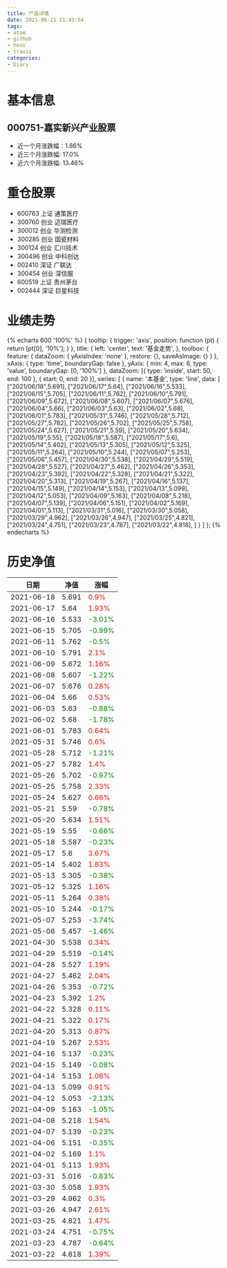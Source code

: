 ```yaml
---
title: 产品详情
date: 2021-06-21 21:43:54
tags:
- atom
- github
- hexo
- travis
categories:
- Diary
---
```


# 基本信息
## 000751-嘉实新兴产业股票
- 近一个月涨跌幅：1.86%
- 近三个月涨跌幅: 17.0%
- 近六个月涨跌幅: 13.46%

# 重仓股票
- 600763 上证 通策医疗
- 300760 创业 迈瑞医疗
- 300012 创业 华测检测
- 300285 创业 国瓷材料
- 300124 创业 汇川技术
- 300496 创业 中科创达
- 002410 深证 广联达
- 300454 创业 深信服
- 600519 上证 贵州茅台
- 002444 深证 巨星科技
# 业绩走势

{% echarts 600 '100%' %}
{
  tooltip: {
        trigger: 'axis',
        position: function (pt) {
            return [pt[0], '10%'];
        }
    },
    title: {
        left: 'center',
        text: '基金走势',
    },
    toolbox: {
        feature: {
            dataZoom: {
                yAxisIndex: 'none'
            },
            restore: {},
            saveAsImage: {}
        }
    },
    xAxis: {
        type: 'time',
        boundaryGap: false
    },
    yAxis: {
        min: 4,
        max: 6,
        type: 'value',
        boundaryGap: [0, '100%']
    },
    dataZoom: [{
        type: 'inside',
        start: 50,
        end: 100
    }, {
        start: 0,
        end: 20
    }],
    series: [
        {
            name: '本基金',
            type: 'line',
            data: [
["2021/06/18",5.691],
["2021/06/17",5.64],
["2021/06/16",5.533],
["2021/06/15",5.705],
["2021/06/11",5.762],
["2021/06/10",5.791],
["2021/06/09",5.672],
["2021/06/08",5.607],
["2021/06/07",5.676],
["2021/06/04",5.66],
["2021/06/03",5.63],
["2021/06/02",5.68],
["2021/06/01",5.783],
["2021/05/31",5.746],
["2021/05/28",5.712],
["2021/05/27",5.782],
["2021/05/26",5.702],
["2021/05/25",5.758],
["2021/05/24",5.627],
["2021/05/21",5.59],
["2021/05/20",5.634],
["2021/05/19",5.55],
["2021/05/18",5.587],
["2021/05/17",5.6],
["2021/05/14",5.402],
["2021/05/13",5.305],
["2021/05/12",5.325],
["2021/05/11",5.264],
["2021/05/10",5.244],
["2021/05/07",5.253],
["2021/05/06",5.457],
["2021/04/30",5.538],
["2021/04/29",5.519],
["2021/04/28",5.527],
["2021/04/27",5.462],
["2021/04/26",5.353],
["2021/04/23",5.392],
["2021/04/22",5.328],
["2021/04/21",5.322],
["2021/04/20",5.313],
["2021/04/19",5.267],
["2021/04/16",5.137],
["2021/04/15",5.149],
["2021/04/14",5.153],
["2021/04/13",5.099],
["2021/04/12",5.053],
["2021/04/09",5.163],
["2021/04/08",5.218],
["2021/04/07",5.139],
["2021/04/06",5.151],
["2021/04/02",5.169],
["2021/04/01",5.113],
["2021/03/31",5.016],
["2021/03/30",5.058],
["2021/03/29",4.962],
["2021/03/26",4.947],
["2021/03/25",4.821],
["2021/03/24",4.751],
["2021/03/23",4.787],
["2021/03/22",4.818],
]
        }
    ]
};
{% endecharts %}

# 历史净值

| 日期 | 净值 | 涨幅 |
| --- | --- | --- |
|2021-06-18|5.691|<font color=red>0.9%</font>|
|2021-06-17|5.64|<font color=red>1.93%</font>|
|2021-06-16|5.533|<font color=green>-3.01%</font>|
|2021-06-15|5.705|<font color=green>-0.99%</font>|
|2021-06-11|5.762|<font color=green>-0.5%</font>|
|2021-06-10|5.791|<font color=red>2.1%</font>|
|2021-06-09|5.672|<font color=red>1.16%</font>|
|2021-06-08|5.607|<font color=green>-1.22%</font>|
|2021-06-07|5.676|<font color=red>0.28%</font>|
|2021-06-04|5.66|<font color=red>0.53%</font>|
|2021-06-03|5.63|<font color=green>-0.88%</font>|
|2021-06-02|5.68|<font color=green>-1.78%</font>|
|2021-06-01|5.783|<font color=red>0.64%</font>|
|2021-05-31|5.746|<font color=red>0.6%</font>|
|2021-05-28|5.712|<font color=green>-1.21%</font>|
|2021-05-27|5.782|<font color=red>1.4%</font>|
|2021-05-26|5.702|<font color=green>-0.97%</font>|
|2021-05-25|5.758|<font color=red>2.33%</font>|
|2021-05-24|5.627|<font color=red>0.66%</font>|
|2021-05-21|5.59|<font color=green>-0.78%</font>|
|2021-05-20|5.634|<font color=red>1.51%</font>|
|2021-05-19|5.55|<font color=green>-0.66%</font>|
|2021-05-18|5.587|<font color=green>-0.23%</font>|
|2021-05-17|5.6|<font color=red>3.67%</font>|
|2021-05-14|5.402|<font color=red>1.83%</font>|
|2021-05-13|5.305|<font color=green>-0.38%</font>|
|2021-05-12|5.325|<font color=red>1.16%</font>|
|2021-05-11|5.264|<font color=red>0.38%</font>|
|2021-05-10|5.244|<font color=green>-0.17%</font>|
|2021-05-07|5.253|<font color=green>-3.74%</font>|
|2021-05-06|5.457|<font color=green>-1.46%</font>|
|2021-04-30|5.538|<font color=red>0.34%</font>|
|2021-04-29|5.519|<font color=green>-0.14%</font>|
|2021-04-28|5.527|<font color=red>1.19%</font>|
|2021-04-27|5.462|<font color=red>2.04%</font>|
|2021-04-26|5.353|<font color=green>-0.72%</font>|
|2021-04-23|5.392|<font color=red>1.2%</font>|
|2021-04-22|5.328|<font color=red>0.11%</font>|
|2021-04-21|5.322|<font color=red>0.17%</font>|
|2021-04-20|5.313|<font color=red>0.87%</font>|
|2021-04-19|5.267|<font color=red>2.53%</font>|
|2021-04-16|5.137|<font color=green>-0.23%</font>|
|2021-04-15|5.149|<font color=green>-0.08%</font>|
|2021-04-14|5.153|<font color=red>1.06%</font>|
|2021-04-13|5.099|<font color=red>0.91%</font>|
|2021-04-12|5.053|<font color=green>-2.13%</font>|
|2021-04-09|5.163|<font color=green>-1.05%</font>|
|2021-04-08|5.218|<font color=red>1.54%</font>|
|2021-04-07|5.139|<font color=green>-0.23%</font>|
|2021-04-06|5.151|<font color=green>-0.35%</font>|
|2021-04-02|5.169|<font color=red>1.1%</font>|
|2021-04-01|5.113|<font color=red>1.93%</font>|
|2021-03-31|5.016|<font color=green>-0.83%</font>|
|2021-03-30|5.058|<font color=red>1.93%</font>|
|2021-03-29|4.962|<font color=red>0.3%</font>|
|2021-03-26|4.947|<font color=red>2.61%</font>|
|2021-03-25|4.821|<font color=red>1.47%</font>|
|2021-03-24|4.751|<font color=green>-0.75%</font>|
|2021-03-23|4.787|<font color=green>-0.64%</font>|
|2021-03-22|4.818|<font color=red>1.39%</font>|
